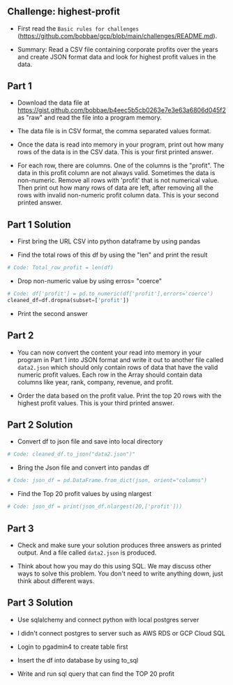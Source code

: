 # 



## Challenge: highest-profit

* First read the `Basic rules for challenges` (https://github.com/bobbae/gcp/blob/main/challenges/README.md).

* Summary: Read a CSV file containing corporate profits over the years and create JSON format data and look for highest profit values in the data.

## Part 1

* Download the data file at https://gist.github.com/bobbae/b4eec5b5cb0263e7e3e63a6806d045f2 as "raw" and read the file into a program memory.  

* The data file is in CSV format, the
comma separated values format.  

* Once the data is read into memory in your program, print out how many rows of the data is in the CSV data. This is your first printed answer.

* For each row, there are columns.  One of the columns is the "profit".  The data in this profit column
are not always valid.  Sometimes the data is non-numeric.  Remove all rows with 'profit' that is not numerical value. Then
print out how many rows of data are left, after removing all the rows with invalid non-numeric profit column data.  This is your second printed answer.

## Part 1 Solution

* First bring the URL CSV into python dataframe by using pandas

* Find the total rows of this df by using the "len" and print the result

```python
# Code: Total_row_profit = len(df)
```

* Drop non-numeric value by using erros= "coerce" 

```python
# Code: df['profit'] = pd.to_numeric(df['profit'],errors='coerce')
cleaned_df=df.dropna(subset=['profit'])
```
* Print the second answer

## Part 2

* You can now convert the content your read into memory in your program in Part 1 into JSON format and write it out to another file called `data2.json` which should only contain rows of data that have the valid numeric profit values. Each row in the Array should contain data columns like year, rank, company, revenue, and profit.

* Order the data based on the profit value.  Print the top 20 rows with the highest profit values. This is your third printed answer.

## Part 2 Solution

* Convert df to json file and save into local directory

```python
# Code: cleaned_df.to_json("data2.json")"
```

* Bring the Json file and convert into pandas df

```python
# Code: json_df = pd.DataFrame.from_dict(json, orient="columns")
```

* Find the Top 20 profit values by using nlargest

```python
# Code: json_df = print(json_df.nlargest(20,['profit']))
```

## Part 3

* Check and make sure your solution produces three answers as printed output. And a file called `data2.json` is produced.

* Think about how you may do this using SQL.  We may discuss other ways to solve this problem.  You don't need to write anything down, just think about different ways.

## Part 3 Solution

* Use sqlalchemy and connect python with local postgres server 

* I didn't connect postgres to server such as AWS RDS or GCP Cloud SQL

* Login to pgadmin4 to create table first

* Insert the df into database by using to_sql

* Write and run sql query that can find the TOP 20 profit
